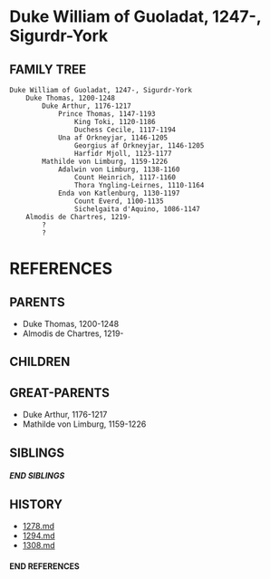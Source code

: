 # Duke William of Guoladat, 1247-, Sigurdr-York

## FAMILY TREE
```
Duke William of Guoladat, 1247-, Sigurdr-York
    Duke Thomas, 1200-1248
        Duke Arthur, 1176-1217
            Prince Thomas, 1147-1193
                King Toki, 1120-1186
                Duchess Cecile, 1117-1194
            Una af Orkneyjar, 1146-1205
                Georgius af Orkneyjar, 1146-1205
                Harfidr Mjoll, 1123-1177
        Mathilde von Limburg, 1159-1226
            Adalwin von Limburg, 1138-1160  
                Count Heinrich, 1117-1160
                Thora Yngling-Leirnes, 1110-1164
            Enda von Katlenburg, 1130-1197
                Count Everd, 1100-1135
                Sichelgaita d'Aquino, 1086-1147
    Almodis de Chartres, 1219-
        ?
        ?
```


# REFERENCES

## PARENTS 
* Duke Thomas, 1200-1248
* Almodis de Chartres, 1219-

## CHILDREN 


## GREAT-PARENTS 
* Duke Arthur, 1176-1217
* Mathilde von Limburg, 1159-1226

## SIBLINGS

##### END SIBLINGS  
## HISTORY
* [1278.md](../h/1278.md)
* [1294.md](../h/1294.md)
* [1308.md](../h/1308.md)

#### END REFERENCES
